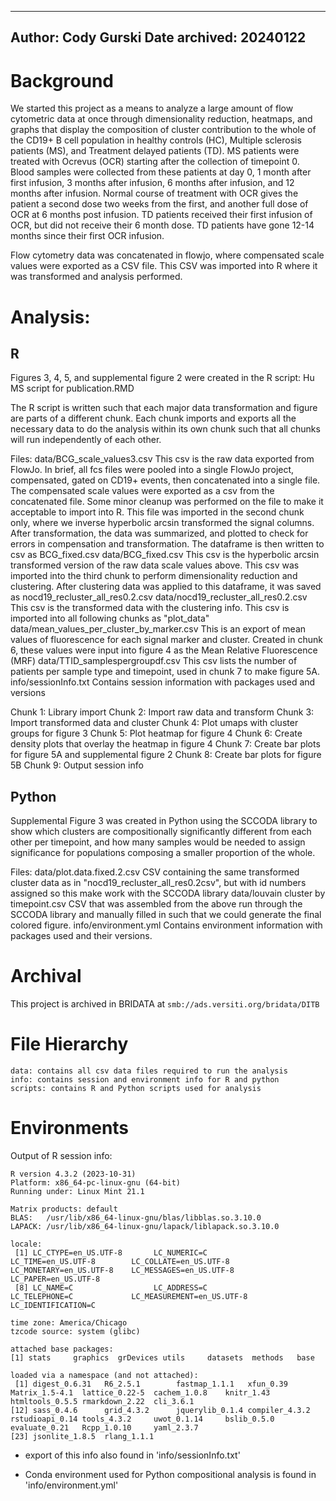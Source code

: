 
---
Author: Cody Gurski
Date archived: 20240122
---

# Background

We started this project as a means to analyze a large amount of flow cytometric data at once through dimensionality reduction, heatmaps, and graphs that display the composition of cluster contribution to the whole of the CD19+ B cell population in healthy controls (HC), Multiple sclerosis patients (MS), and Treatment delayed patients (TD). MS patients were treated with Ocrevus (OCR) starting after the collection of timepoint 0. Blood samples were collected from these patients at day 0, 1 month after first infusion, 3 months after infusion, 6 months after infusion, and 12 months after infusion. Normal course of treatment with OCR gives the patient a second dose two weeks from the first, and another full dose of OCR at 6 months post infusion. TD patients received their first infusion of OCR, but did not receive their 6 month dose. TD patients have gone 12-14 months since their first OCR infusion.

Flow cytometry data was concatenated in flowjo, where compensated scale values were exported as a CSV file. This CSV was imported into R where it was transformed and analysis performed.

# Analysis: 
## R
Figures 3, 4, 5, and supplemental figure 2 were created in the R script: Hu MS script for publication.RMD

The R script is written such that each major data transformation and figure are parts of a different chunk. Each chunk imports and exports all the necessary data to do the analysis within its own chunk such that all chunks will run independently of each other. 

Files: 
	data/BCG_scale_values3.csv
		This csv is the raw data exported from FlowJo. In brief, all fcs files were pooled into a single FlowJo project, compensated, gated on CD19+ events, then concatenated into a single file. The compensated scale values were exported as a csv from the concatenated file. Some minor cleanup was performed on the file to make it acceptable to import into R. This file was imported in the second chunk only, where we inverse hyperbolic arcsin transformed the signal columns. After transformation, the data was summarized, and plotted to check for errors in compensation and transformation. The dataframe is then written to csv as BCG_fixed.csv
	data/BCG_fixed.csv
		This csv is the hyperbolic arcsin transformed version of the raw data scale values above. This csv was imported into the third chunk to perform dimensionality reduction and clustering. After clustering data was applied to this dataframe, it was saved as nocd19_recluster_all_res0.2.csv
	data/nocd19_recluster_all_res0.2.csv
		This csv is the transformed data with the clustering info. This csv is imported into all following chunks as "plot_data"
	data/mean_values_per_cluster_by_marker.csv
		This is an export of mean values of fluorescence for each signal marker and cluster. Created in chunk 6, these values were input into figure 4 as the Mean Relative Fluorescence (MRF)
	data/TTID_samplespergroupdf.csv
		This csv lists the number of patients per sample type and timepoint, used in chunk 7 to make figure 5A.
	info/sessionInfo.txt
		Contains session information with packages used and versions

Chunk 1: Library import
Chunk 2: Import raw data and transform
Chunk 3: Import transformed data and cluster
Chunk 4: Plot umaps with cluster groups for figure 3
Chunk 5: Plot heatmap for figure 4
Chunk 6: Create density plots that overlay the heatmap in figure 4
Chunk 7: Create bar plots for figure 5A and supplemental figure 2
Chunk 8: Create bar plots for figure 5B
Chunk 9: Output session info

## Python
Supplemental Figure 3 was created in Python using the SCCODA library to show which clusters are compositionally significantly different from each other per timepoint, and how many samples would be needed to assign significance for populations composing a smaller proportion of the whole.

Files:
	data/plot.data.fixed.2.csv
		CSV containing the same transformed cluster data as in "nocd19_recluster_all_res0.2csv", but with id numbers assigned so this make work with the SCCODA library
	data/louvain cluster by timepoint.csv
		CSV that was assembled from the above run through the SCCODA library and manually filled in such that we could generate the final colored figure.
	info/environment.yml
		Contains environment information with packages used and their versions.


# Archival

This project is archived in BRIDATA at `smb://ads.versiti.org/bridata/DITB`

# File Hierarchy
    data: contains all csv data files required to run the analysis
    info: contains session and environment info for R and python
    scripts: contains R and Python scripts used for analysis

# Environments
Output of R session info:

```
R version 4.3.2 (2023-10-31)
Platform: x86_64-pc-linux-gnu (64-bit)
Running under: Linux Mint 21.1

Matrix products: default
BLAS:   /usr/lib/x86_64-linux-gnu/blas/libblas.so.3.10.0 
LAPACK: /usr/lib/x86_64-linux-gnu/lapack/liblapack.so.3.10.0

locale:
 [1] LC_CTYPE=en_US.UTF-8       LC_NUMERIC=C               LC_TIME=en_US.UTF-8        LC_COLLATE=en_US.UTF-8     LC_MONETARY=en_US.UTF-8    LC_MESSAGES=en_US.UTF-8    LC_PAPER=en_US.UTF-8      
 [8] LC_NAME=C                  LC_ADDRESS=C               LC_TELEPHONE=C             LC_MEASUREMENT=en_US.UTF-8 LC_IDENTIFICATION=C       

time zone: America/Chicago
tzcode source: system (glibc)

attached base packages:
[1] stats     graphics  grDevices utils     datasets  methods   base     

loaded via a namespace (and not attached):
 [1] digest_0.6.31   R6_2.5.1        fastmap_1.1.1   xfun_0.39       Matrix_1.5-4.1  lattice_0.22-5  cachem_1.0.8    knitr_1.43      htmltools_0.5.5 rmarkdown_2.22  cli_3.6.1      
[12] sass_0.4.6      grid_4.3.2      jquerylib_0.1.4 compiler_4.3.2  rstudioapi_0.14 tools_4.3.2     uwot_0.1.14     bslib_0.5.0     evaluate_0.21   Rcpp_1.0.10     yaml_2.3.7     
[23] jsonlite_1.8.5  rlang_1.1.1    
```

- export of this info also found in 'info/sessionInfo.txt'


- Conda environment used for Python compositional analysis is found in 'info/environment.yml'




